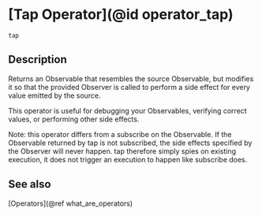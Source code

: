 # [Tap Operator](@id operator_tap)

```@docs
tap
```

## Description

Returns an Observable that resembles the source Observable, but modifies it so that the provided Observer is called to perform a side effect for every value emitted by the source.

This operator is useful for debugging your Observables, verifying correct values, or performing other side effects.

Note: this operator differs from a subscribe on the Observable. If the Observable returned by tap is not subscribed, the side effects specified by the Observer will never happen. tap therefore simply spies on existing execution, it does not trigger an execution to happen like subscribe does.

## See also

[Operators](@ref what_are_operators)
